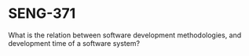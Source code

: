 # SENG-371
What is the relation between software development methodologies, and development time of a software system?
